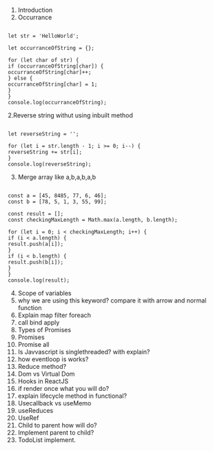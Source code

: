 
1. Introduction
2. Occurrance
```

let str = 'HelloWorld';

let occurranceOfString = {};

for (let char of str) {
if (occurranceOfString[char]) {
occurranceOfString[char]++;
} else {
occurranceOfString[char] = 1;
}
}
console.log(occurranceOfString);

```
2.Reverse string withut using inbuilt method
```

let reverseString = '';

for (let i = str.length - 1; i >= 0; i--) {
reverseString += str[i];
}
console.log(reverseString);

```
3. Merge array like a,b,a,b,a,b
```

const a = [45, 8485, 77, 6, 46];
const b = [78, 5, 1, 3, 55, 99];

const result = [];
const checkingMaxLength = Math.max(a.length, b.length);

for (let i = 0; i < checkingMaxLength; i++) {
if (i < a.length) {
result.push(a[i]);
}
if (i < b.length) {
result.push(b[i]);
}
}
console.log(result);

```
4. Scope of variables
5. why we are using this keyword? compare it with arrow and normal function
6. Explain map filter foreach
7. call bind apply
8. Types of Promises
9. Promises
10. Promise all
11. Is Javvascript is singlethreaded? with explain?
12. how eventloop is works?
13. Reduce method?
14. Dom vs Virtual Dom
15. Hooks in ReactJS
16. if render once what you will do?
17. explain lifecycle method in functional?
18. Usecallback vs useMemo
19. useReduces
20. UseRef
21. Child to parent how will do?
22. Implement parent to child?
23. TodoList implement.

